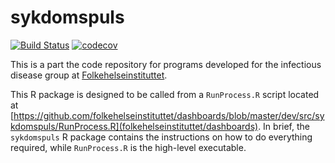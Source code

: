 # sykdomspuls
[![Build Status](https://travis-ci.org/folkehelseinstituttet/dashboards_sykdomspuls.svg?branch=master)](https://travis-ci.org/folkehelseinstituttet/dashboards_sykdomspuls)
[![codecov](https://codecov.io/gh/folkehelseinstituttet/dashboards_sykdomspuls/branch/master/graph/badge.svg)](https://codecov.io/gh/folkehelseinstituttet/dashboards_sykdomspuls)

This is a part the code repository for programs developed for the infectious disease group at [Folkehelseinstituttet](www.fhi.no).

This R package is designed to be called from a `RunProcess.R` script located at [https://github.com/folkehelseinstituttet/dashboards/blob/master/dev/src/sykdomspuls/RunProcess.R](folkehelseinstituttet/dashboards). In brief, the `sykdomspuls` R package contains the instructions on how to do everything required, while `RunProcess.R` is the high-level executable.


